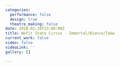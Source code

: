 ```yaml
---
categories:
  performance: false
  design: true
  theatre_making: false
date: 2010-02-28T23:00:00Z
title: Nofit State Circus - Immortal/Bianco/Tabw
current_work: false
video: false
videoLink: ''
gallery: []

---
```

